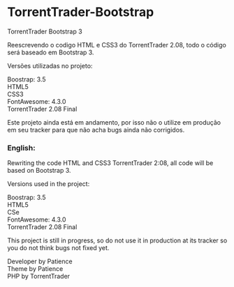 # TorrentTrader-Bootstrap
TorrentTrader Bootstrap 3

<p>Reescrevendo o codigo HTML e CSS3 do TorrentTrader 2.08, todo o código será baseado em Bootstrap 3.</p>

Versões utilizadas no projeto:

Boostrap: 3.5<br/>
HTML5<br/>
CSS3<br/>
FontAwesome: 4.3.0<br/>
TorrentTrader 2.08 Final

<p>Este projeto ainda está em andamento, por isso não o utilize em produção em seu tracker para que não acha bugs ainda não corrigidos.</p>

<h3><strong>English:</strong></h3>

<p>Rewriting the code HTML and CSS3 TorrentTrader 2:08, all code will be based on Bootstrap 3.</p>

Versions used in the project:

Boostrap: 3.5<br/>
HTML5<br/>
CSe<br/>
FontAwesome: 4.3.0<br/>
TorrentTrader 2.08 Final

<p>This project is still in progress, so do not use it in production at its tracker so you do not think bugs not fixed yet.</p>

Developer by Patience<br/>
Theme by Patience<br/>
PHP by TorrentTrader
